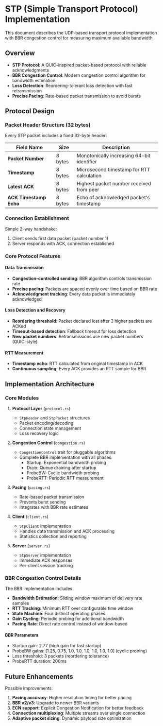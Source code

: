 # STP (Simple Transport Protocol) Implementation

This document describes the UDP-based transport protocol implementation with BBR congestion control for measuring maximum available bandwidth.

## Overview

- **STP Protocol**: A QUIC-inspired packet-based protocol with reliable acknowledgments
- **BBR Congestion Control**: Modern congestion control algorithm for bandwidth estimation
- **Loss Detection**: Reordering-tolerant loss detection with fast retransmission
- **Precise Pacing**: Rate-based packet transmission to avoid bursts

## Protocol Design

### Packet Header Structure (32 bytes)

Every STP packet includes a fixed 32-byte header:

| Field Name             | Size    | Description                                |
| ---------------------- | ------- | ------------------------------------------ |
| **Packet Number**      | 8 bytes | Monotonically increasing 64-bit identifier |
| **Timestamp**          | 8 bytes | Microsecond timestamp for RTT calculation  |
| **Latest ACK**         | 8 bytes | Highest packet number received from peer   |
| **ACK Timestamp Echo** | 8 bytes | Echo of acknowledged packet's timestamp    |

### Connection Establishment

Simple 2-way handshake:

1. Client sends first data packet (packet number 1)
2. Server responds with ACK, connection established

### Core Protocol Features

#### Data Transmission

- **Congestion-controlled sending**: BBR algorithm controls transmission rate
- **Precise pacing**: Packets are spaced evenly over time based on BBR rate
- **Acknowledgment tracking**: Every data packet is immediately acknowledged

#### Loss Detection and Recovery

- **Reordering threshold**: Packet declared lost after 3 higher packets are ACKed
- **Timeout-based detection**: Fallback timeout for loss detection
- **New packet numbers**: Retransmissions use new packet numbers (QUIC-style)

#### RTT Measurement

- **Timestamp echo**: RTT calculated from original timestamp in ACK
- **Continuous sampling**: Every ACK provides an RTT sample for BBR

## Implementation Architecture

### Core Modules

1. **Protocol Layer** (`protocol.rs`)
   - `StpHeader` and `StpPacket` structures
   - Packet encoding/decoding
   - Connection state management
   - Loss recovery logic

2. **Congestion Control** (`congestion.rs`)
   - `CongestionControl` trait for pluggable algorithms
   - Complete BBR implementation with all phases:
     - Startup: Exponential bandwidth probing
     - Drain: Queue draining after startup
     - ProbeBW: Cyclic bandwidth probing
     - ProbeRTT: Periodic RTT measurement

3. **Pacing** (`pacing.rs`)
   - Rate-based packet transmission
   - Prevents burst sending
   - Integrates with BBR rate estimates

4. **Client** (`client.rs`)
   - `StpClient` implementation
   - Handles data transmission and ACK processing
   - Statistics collection and reporting

5. **Server** (`server.rs`)
   - `StpServer` implementation
   - Immediate ACK responses
   - Per-client session tracking

### BBR Congestion Control Details

The BBR implementation includes:

- **Bandwidth Estimation**: Sliding window maximum of delivery rate samples
- **RTT Tracking**: Minimum RTT over configurable time window
- **State Machine**: Four distinct operating phases
- **Gain Cycling**: Periodic probing for additional bandwidth
- **Pacing Rate**: Direct rate control instead of window-based

#### BBR Parameters

- Startup gain: 2.77 (high gain for fast startup)
- ProbeBW gains: [1.25, 0.75, 1.0, 1.0, 1.0, 1.0, 1.0, 1.0] (cyclic probing)
- Loss threshold: 3 packets (reordering tolerance)
- ProbeRTT duration: 200ms

## Future Enhancements

<!-- TODO: Work through these vv -->

Possible improvements:

1. **Pacing accuracy**: Higher resolution timing for better pacing
2. **BBR v2/v3**: Upgrade to newer BBR variants
3. **ECN support**: Explicit Congestion Notification for better feedback
4. **Connection multiplexing**: Multiple streams over single connection
5. **Adaptive packet sizing**: Dynamic payload size optimization
